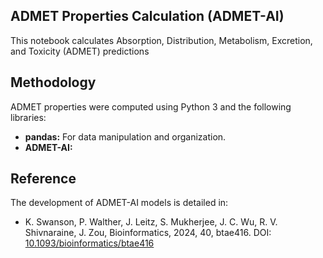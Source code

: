 ## ADMET Properties Calculation (ADMET-AI)

This notebook calculates Absorption, Distribution, Metabolism, Excretion, and Toxicity (ADMET) predictions

## Methodology

ADMET properties were computed using Python 3 and the following libraries:
- **pandas:** For data manipulation and organization.
- **ADMET-AI:**  

## Reference

The development of ADMET-AI models is detailed in:
- K. Swanson, P. Walther, J. Leitz, S. Mukherjee, J. C. Wu, R. V. Shivnaraine, J. Zou, Bioinformatics, 2024, 40, btae416. DOI: [10.1093/bioinformatics/btae416](https://doi.org/10.1093/bioinformatics/btae416)
